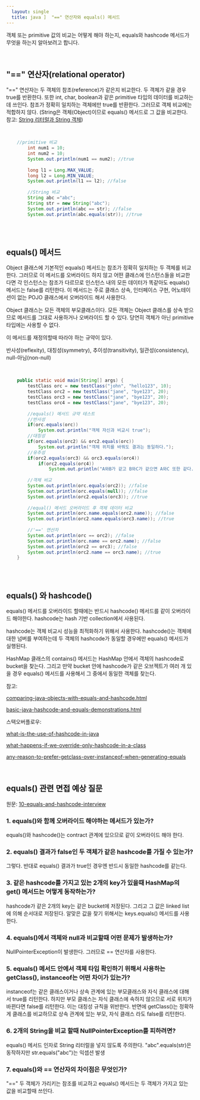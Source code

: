 ```yaml
---
  layout: single
  title: java ]  "==" 연산자와 equals() 메서드
---
```




객체 또는 primitive 값의 비교는 어떻게 해야 하는지, equals와 hashcode 메서드가 무엇을 하는지 알아보려고 합니다.



<br>

## "==" 연산자(relational operator)

"==" 연산자는 두 객체의 참조(reference)가 같은지 비교한다. 두 객체가 같을 경우 true를 반환한다.
또한 int, char, boolean과 같은 primitive 타입의 데이터를 비교하는데 쓰인다. 참조가 정확히 일치하는 객체에만 true를 반환한다. 그러므로 객체 비교에는 적합하지 않다. (String은 객체(Object)이므로 equals() 메서드로 그 값을 비교한다. 참고: [String 리터럴과 String 객체](https://www.geeksforgeeks.org/string-initialization-java-string-literal-vs-string-object/))

<br>

```java
	//primitive 비교
		int num1 = 10;
		int num2 = 10;
		System.out.println(num1 == num2); //true
		
		long l1 = Long.MAX_VALUE;
		long l2 = Long.MIN_VALUE;
		System.out.println(l1 == l2); //false
		
		//String 비교
		String abc ="abc";
		String str = new String("abc");
		System.out.println(abc == str); //false
		System.out.println(abc.equals(str)); //true
```

<br><br>

## equals() 메서드

Object 클래스에 기본적인 equals() 메서드는 참조가 정확히 일치하는 두 객체를 비교한다. 그러므로 이 메서드를 오버라이드 하지 않고 어떤 클래스에 인스턴스들을 비교한다면 각 인스턴스는 참조가 다르므로 인스턴스 내의 모든 데이터가 똑같아도  equals() 메서드는 false를 리턴한다. 이 메서드는 주로 클래스 상속, 인터페이스 구현, 어노테이션이 없는 POJO 클래스에서 오버라이드 해서 사용한다.

Object 클래스는 모든 객체의 부모클래스이다. 모든 객체는 Object 클래스를 상속 받으므로 메서드를 그대로 사용하거나 오버라이드 할 수 있다. 당연히 객체가 아닌 primitive 타입에는 사용할 수 없다.

이 메서드를 재정의할때 따라야 하는 규약이 있다.

반사성(reflexity), 대칭성(symmetry), 추이성(transitivity), 일관성(consistency), null-아님(non-null)

<br>

```java
	public static void main(String[] args) {
		testClass orc = new testClass("john", "hello123", 10);
		testClass orc2 = new testClass("jane", "bye123", 20);
		testClass orc3 = new testClass("jane", "bye123", 20);
		testClass orc4 = new testClass("jane", "bye123", 20);
		
		//equals() 메서드 규약 테스트
		//반사성
		if(orc.equals(orc))
			System.out.println("객체 자신과 비교시 true");
		//대칭성
		if(orc.equals(orc2) && orc2.equals(orc))
			System.out.println("객체 위치를 바꿔도 결과는 동일하다.");
		//유추성
		if(orc2.equals(orc3) && orc3.equals(orc4))
			if(orc2.equals(orc4))
				System.out.println("A와B가 같고 B와C가 같으면 A와C 또한 같다.");
		
		//객체 비교
		System.out.println(orc.equals(orc2)); //false
		System.out.println(orc.equals(null)); //false
		System.out.println(orc2.equals(orc3)); //true
		
		//equal() 메서드 오버라이드 후 객체 데이터 비교
		System.out.println(orc.name.equals(orc2.name)); //false
		System.out.println(orc2.name.equals(orc3.name)); //true
		
		//'==' 연산자
		System.out.println(orc == orc2); //false
		System.out.println(orc.name == orc2.name); //false
		System.out.println(orc2 == orc3); //false
		System.out.println(orc2.name == orc3.name); //true
	}
```

<br><br>

## equals() 와 hashcode()

equals() 메서드를 오버라이드 할때에는 반드시 hashcode() 메서드를 같이 오버라이드 해야한다. hashcode는 hash 기반 collection에서 사용된다. 

hashcode는 객체 비교시 성능을 최적화하기 위해서 사용한다. hashcode()는 객체에 대한 넘버를 부여하는데 두 객체의 hashcode가 동일할 경우에만 equals() 메서드가 실행된다.

HashMap 클래스의 contains() 메서드는 HashMap 안에서 객체의 hashcode로 bucket을 찾는다. 그리고 만약 bucket 안에 hashcode가 같은 오브젝트가 여러 개 있을 경우 equals() 메서드를 사용해서 그 중에서 동일한 객체를 찾는다. 



참고:

[comparing-java-objects-with-equals-and-hashcode.html](https://www.javaworld.com/article/3305792/learn-java/java-challengers-4-comparing-java-objects-with-equals-and-hashcode.html)

[basic-java-hashcode-and-equals-demonstrations.html](https://www.javaworld.com/article/2073250/basic-java-hashcode-and-equals-demonstrations.html)

스택오버플로우:

[what-is-the-use-of-hashcode-in-java](https://stackoverflow.com/questions/3563847/what-is-the-use-of-hashcode-in-java)

[what-happens-if-we-override-only-hashcode-in-a-class](https://stackoverflow.com/a/26302673/10999770)

[any-reason-to-prefer-getclass-over-instanceof-when-generating-equals](https://stackoverflow.com/questions/596462/any-reason-to-prefer-getclass-over-instanceof-when-generating-equals)

<br>

## equals() 관련 면접 예상 질문

원문: [10-equals-and-hashcode-interview](https://javarevisited.blogspot.com/2013/08/10-equals-and-hashcode-interview.html)

### 1. equals()와 함께 오버라이드 해야하는 메서드가 있는가? 

equals()와 hashcode()는 contract 관계에 있으므로 같이 오버라이드 해야 한다.

### 2.  equals() 결과가 false인 두 객체가 같은 hashcode를 가질 수 있는가? 

그렇다. 반대로 equals() 결과가 true인 경우엔 반드시 동일한 hashcode를 같는다.

### 3. 같은 hashcode를 가지고 있는 2개의 key가 있을때 HashMap의 get() 메서드는 어떻게 동작하는가?

hashcode가 같은 2개의 key는 같은 bucket에 저장된다. 그리고 그 값은 linked list에 의해 순서대로 저장된다. 알맞은 값을 찾기 위해서는 keys.equals() 메서드를 사용한다.

### 4. equals()에서 객체와 null과 비교할때 어떤 문제가 발생하는가? 

NullPointerException이 발생한다. 그러므로 == 연산자를 사용한다.

### 5. equals() 메서드 안에서 객체 타입 확인하기 위해서 사용하는 getClass(), instanceof는 어떤 차이가 있는가?

instanceof는 같은 클래스이거나 상속 관계에 있는 부모클래스와 자식 클래스에 대해서 true를 리턴한다. 하지만 부모 클래스는 자식 클래스에 속하지 않으므로 서로 위치가 바뀐다면 false를 리턴한다. 이는 대칭성 규칙을 위반한다. 
반면에 getClass()는 정확하게 클래스를 비교하므로 상속 관계에 있는 부모, 자식 클래스 라도 false를 리턴한다. 

### 6. 2개의 String을 비교 할때 NullPointerException를 피하려면?

equals() 메서드 인자로 String 리터럴을 넣지 않도록 주의한다. "abc".equals(str)은 동작하지만 str.equals("abc")는 익셉션 발생

### 7. equals()와 == 연산자의 차이점은 무엇인가?

"==" 두 객체가 가리키는 참조를 비교하고 equals() 메서드는 두 객체가 가지고 있는 값을 비교할때 쓰인다.







